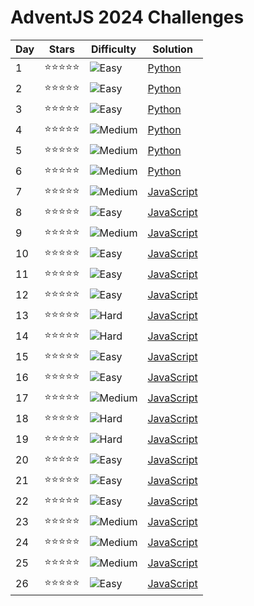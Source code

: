 # AdventJS 2024 Challenges

| Day | Stars      | Difficulty                                              | Solution            |
| --- | ---------- | ------------------------------------------------------- | ------------------- |
| 1   | ⭐⭐⭐⭐⭐ | ![Easy](https://img.shields.io/badge/-Easy-brightgreen) | [Python](1.py)      |
| 2   | ⭐⭐⭐⭐⭐ | ![Easy](https://img.shields.io/badge/-Easy-brightgreen) | [Python](2.py)      |
| 3   | ⭐⭐⭐⭐⭐ | ![Easy](https://img.shields.io/badge/-Easy-brightgreen) | [Python](3.py)      |
| 4   | ⭐⭐⭐⭐⭐ | ![Medium](https://img.shields.io/badge/-Medium-yellow)  | [Python](4.py)      |
| 5   | ⭐⭐⭐⭐⭐ | ![Medium](https://img.shields.io/badge/-Medium-yellow)  | [Python](5.py)      |
| 6   | ⭐⭐⭐⭐⭐ | ![Medium](https://img.shields.io/badge/-Medium-yellow)  | [Python](6.py)      |
| 7   | ⭐⭐⭐⭐⭐ | ![Medium](https://img.shields.io/badge/-Medium-yellow)  | [JavaScript](7.js)  |
| 8   | ⭐⭐⭐⭐⭐ | ![Easy](https://img.shields.io/badge/-Easy-brightgreen) | [JavaScript](8.js)  |
| 9   | ⭐⭐⭐⭐⭐ | ![Medium](https://img.shields.io/badge/-Medium-yellow)  | [JavaScript](9.js)  |
| 10  | ⭐⭐⭐⭐⭐ | ![Easy](https://img.shields.io/badge/-Easy-brightgreen) | [JavaScript](10.js) |
| 11  | ⭐⭐⭐⭐⭐ | ![Easy](https://img.shields.io/badge/-Easy-brightgreen) | [JavaScript](11.js) |
| 12  | ⭐⭐⭐⭐⭐ | ![Easy](https://img.shields.io/badge/-Easy-brightgreen) | [JavaScript](12.js) |
| 13  | ⭐⭐⭐⭐⭐ | ![Hard](https://img.shields.io/badge/-Hard-red)         | [JavaScript](13.js) |
| 14  | ⭐⭐⭐⭐⭐ | ![Hard](https://img.shields.io/badge/-Hard-red)         | [JavaScript](14.js) |
| 15  | ⭐⭐⭐⭐⭐ | ![Easy](https://img.shields.io/badge/-Easy-brightgreen) | [JavaScript](15.js) |
| 16  | ⭐⭐⭐⭐⭐ | ![Easy](https://img.shields.io/badge/-Easy-brightgreen) | [JavaScript](16.js) |
| 17  | ⭐⭐⭐⭐⭐ | ![Medium](https://img.shields.io/badge/-Medium-yellow)  | [JavaScript](17.js) |
| 18  | ⭐⭐⭐⭐⭐ | ![Hard](https://img.shields.io/badge/-Hard-red)         | [JavaScript](18.js) |
| 19  | ⭐⭐⭐⭐⭐ | ![Hard](https://img.shields.io/badge/-Hard-red)         | [JavaScript](19.js) |
| 20  | ⭐⭐⭐⭐⭐ | ![Easy](https://img.shields.io/badge/-Easy-brightgreen) | [JavaScript](20.js) |
| 21  | ⭐⭐⭐⭐⭐ | ![Easy](https://img.shields.io/badge/-Easy-brightgreen) | [JavaScript](21.js) |
| 22  | ⭐⭐⭐⭐⭐ | ![Easy](https://img.shields.io/badge/-Easy-brightgreen) | [JavaScript](22.js) |
| 23  | ⭐⭐⭐⭐⭐ | ![Medium](https://img.shields.io/badge/-Medium-yellow)  | [JavaScript](23.js) |
| 24  | ⭐⭐⭐⭐⭐ | ![Medium](https://img.shields.io/badge/-Medium-yellow)  | [JavaScript](24.js) |
| 25  | ⭐⭐⭐⭐⭐ | ![Medium](https://img.shields.io/badge/-Medium-yellow)  | [JavaScript](25.js) |
| 26  | ⭐⭐⭐⭐⭐ | ![Easy](https://img.shields.io/badge/-Easy-brightgreen) | [JavaScript](26.js) |
